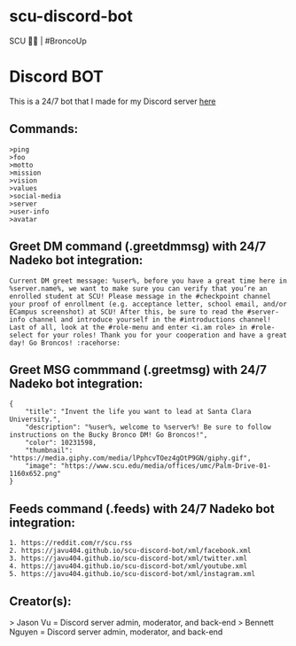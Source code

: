 # scu-discord-bot
SCU 🐎💨 | #BroncoUp 

# Discord BOT
This is a 24/7 bot that I made for my Discord server [here](https://discord.gg/YusWdfu)

## Commands:
```
>ping 
>foo
>motto
>mission
>vision
>values
>social-media
>server
>user-info
>avatar
```

## Greet DM command (.greetdmmsg) with 24/7 Nadeko bot integration:
```
Current DM greet message: %user%, before you have a great time here in %server.name%, we want to make sure you can verify that you’re an enrolled student at SCU! Please message in the #checkpoint channel your proof of enrollment (e.g. acceptance letter, school email, and/or ECampus screenshot) at SCU! After this, be sure to read the #server-info channel and introduce yourself in the #introductions channel! Last of all, look at the #role-menu and enter <i.am role> in #role-select for your roles! Thank you for your cooperation and have a great day! Go Broncos! :racehorse:
```

## Greet MSG commmand (.greetmsg) with 24/7 Nadeko bot integration:
```
{ 
    "title": "Invent the life you want to lead at Santa Clara University.",
    "description": "%user%, welcome to %server%! Be sure to follow instructions on the Bucky Bronco DM! Go Broncos!",
    "color": 10231598,
    "thumbnail": "https://media.giphy.com/media/lPphcvTOez4gOtP9GN/giphy.gif",
    "image": "https://www.scu.edu/media/offices/umc/Palm-Drive-01-1160x652.png"
}  
```

## Feeds command (.feeds) with 24/7 Nadeko bot integration:
```
1. https://reddit.com/r/scu.rss
2. https://javu404.github.io/scu-discord-bot/xml/facebook.xml
3. https://javu404.github.io/scu-discord-bot/xml/twitter.xml
4. https://javu404.github.io/scu-discord-bot/xml/youtube.xml
5. https://javu404.github.io/scu-discord-bot/xml/instagram.xml
```

## Creator(s):
\> Jason Vu = Discord server admin, moderator, and back-end
\> Bennett Nguyen = Discord server admin, moderator, and back-end
